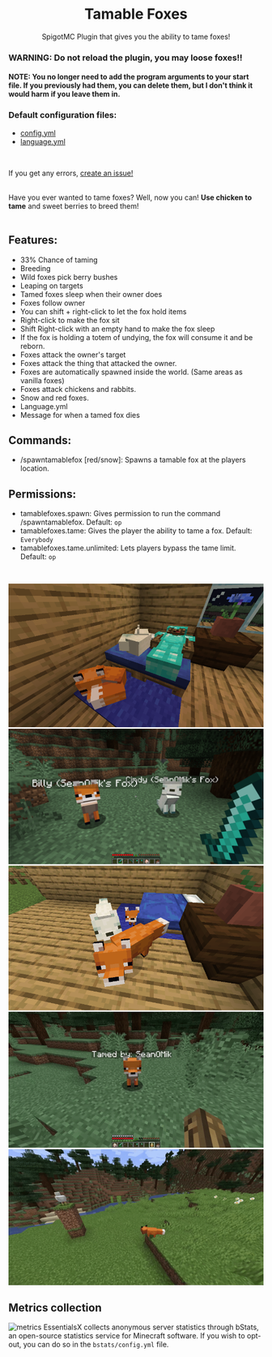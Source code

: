 <h1 align="center">Tamable Foxes</h1>
<p align="center">
SpigotMC Plugin that gives you the ability to tame foxes!
</p>

### WARNING: Do not reload the plugin, you may loose foxes!!
#### NOTE: You no longer need to add the program arguments to your start file. If you previously had them, you can delete them, but I don't think it would harm if you leave them in.

### Default configuration files:
* <a href="https://github.com/SeanOMik/TamableFoxes/blob/master/Plugin/src/main/resources/config.yml">config.yml</a>
* <a href="https://github.com/SeanOMik/TamableFoxes/blob/master/Plugin/src/main/resources/language.yml">language.yml</a>
<br>

If you get any errors, <a href="https://github.com/SeanOMik/TamableFoxes/issues/new">create an issue!</a><br><br>

Have you ever wanted to tame foxes? Well, now you can! <b>Use chicken to tame</b> and sweet berries to breed them!<br><br>

## Features:
* 33% Chance of taming
* Breeding
* Wild foxes pick berry bushes
* Leaping on targets
* Tamed foxes sleep when their owner does
* Foxes follow owner
* You can shift + right-click to let the fox hold items
* Right-click to make the fox sit
* Shift Right-click with an empty hand to make the fox sleep
* If the fox is holding a totem of undying, the fox will consume it and be reborn.
* Foxes attack the owner's target
* Foxes attack the thing that attacked the owner.
* Foxes are automatically spawned inside the world. (Same areas as vanilla foxes)
* Foxes attack chickens and rabbits.
* Snow and red foxes.
* Language.yml
* Message for when a tamed fox dies

## Commands:
* /spawntamablefox [red/snow]: Spawns a tamable fox at the players location.

## Permissions:
* tamablefoxes.spawn: Gives permission to run the command /spawntamablefox. Default: `op`
* tamablefoxes.tame: Gives the player the ability to tame a fox. Default: `Everybody`
* tamablefoxes.tame.unlimited: Lets players bypass the tame limit. Default: `op`

<br>

![foxes sleeping](Screenshots/foxes-sleeping-with-player.png)
![foxes sitting player holding sword](Screenshots/foxes-sitting-sword.png)
![foxes with baby looking at player](Screenshots/foxes-baby-looking-at-player.png)
![giving fox totem](Screenshots/giving-fox-item.gif)
![fox leaping towards chicken](Screenshots/fox-pouncing.gif)

## Metrics collection
![metrics](https://bstats.org/signatures/bukkit/TamableFoxes.svg)
EssentialsX collects anonymous server statistics through bStats, an open-source statistics service for Minecraft software. If you wish to opt-out, you can do so in the `bstats/config.yml` file.
